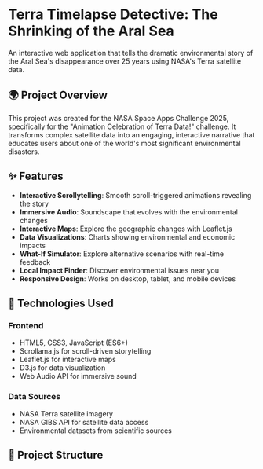 # Terra Timelapse Detective: The Shrinking of the Aral Sea

An interactive web application that tells the dramatic environmental story of the Aral Sea's disappearance over 25 years using NASA's Terra satellite data.

## 🌍 Project Overview

This project was created for the NASA Space Apps Challenge 2025, specifically for the "Animation Celebration of Terra Data!" challenge. It transforms complex satellite data into an engaging, interactive narrative that educates users about one of the world's most significant environmental disasters.

## ✨ Features

- **Interactive Scrollytelling**: Smooth scroll-triggered animations revealing the story
- **Immersive Audio**: Soundscape that evolves with the environmental changes
- **Interactive Maps**: Explore the geographic changes with Leaflet.js
- **Data Visualizations**: Charts showing environmental and economic impacts
- **What-If Simulator**: Explore alternative scenarios with real-time feedback
- **Local Impact Finder**: Discover environmental issues near you
- **Responsive Design**: Works on desktop, tablet, and mobile devices

## 🚀 Technologies Used

### Frontend
- HTML5, CSS3, JavaScript (ES6+)
- Scrollama.js for scroll-driven storytelling
- Leaflet.js for interactive maps
- D3.js for data visualization
- Web Audio API for immersive sound

### Data Sources
- NASA Terra satellite imagery
- NASA GIBS API for satellite data access
- Environmental datasets from scientific sources

## 📁 Project Structure

